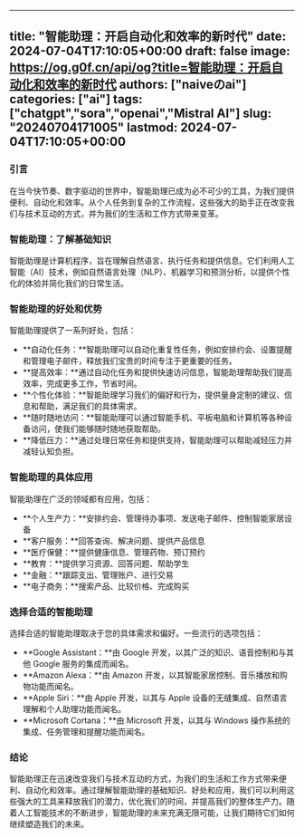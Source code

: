 
---
title: "智能助理：开启自动化和效率的新时代"
date: 2024-07-04T17:10:05+00:00
draft: false
image: https://og.g0f.cn/api/og?title=智能助理：开启自动化和效率的新时代
authors: ["naiveのai"]
categories: ["ai"]
tags: ["chatgpt","sora","openai","Mistral AI"]
slug: "20240704171005"
lastmod: 2024-07-04T17:10:05+00:00
---
### 引言

在当今快节奏、数字驱动的世界中，智能助理已成为必不可少的工具，为我们提供便利、自动化和效率。从个人任务到复杂的工作流程，这些强大的助手正在改变我们与技术互动的方式，并为我们的生活和工作方式带来变革。

### 智能助理：了解基础知识

智能助理是计算机程序，旨在理解自然语言、执行任务和提供信息。它们利用人工智能（AI）技术，例如自然语言处理（NLP）、机器学习和预测分析，以提供个性化的体验并简化我们的日常生活。

### 智能助理的好处和优势

智能助理提供了一系列好处，包括：

- **自动化任务：**智能助理可以自动化重复性任务，例如安排约会、设置提醒和管理电子邮件，释放我们宝贵的时间专注于更重要的任务。
- **提高效率：**通过自动化任务和提供快速访问信息，智能助理帮助我们提高效率，完成更多工作，节省时间。
- **个性化体验：**智能助理学习我们的偏好和行为，提供量身定制的建议、信息和帮助，满足我们的具体需求。
- **随时随地访问：**智能助理可以通过智能手机、平板电脑和计算机等各种设备访问，使我们能够随时随地获取帮助。
- **降低压力：**通过处理日常任务和提供支持，智能助理可以帮助减轻压力并减轻认知负担。

### 智能助理的具体应用

智能助理在广泛的领域都有应用，包括：

- **个人生产力：**安排约会、管理待办事项、发送电子邮件、控制智能家居设备
- **客户服务：**回答查询、解决问题、提供产品信息
- **医疗保健：**提供健康信息、管理药物、预订预约
- **教育：**提供学习资源、回答问题、帮助学生
- **金融：**跟踪支出、管理账户、进行交易
- **电子商务：**搜索产品、比较价格、完成购买

### 选择合适的智能助理

选择合适的智能助理取决于您的具体需求和偏好。一些流行的选项包括：

- **Google Assistant：**由 Google 开发，以其广泛的知识、语音控制和与其他 Google 服务的集成而闻名。
- **Amazon Alexa：**由 Amazon 开发，以其智能家居控制、音乐播放和购物功能而闻名。
- **Apple Siri：**由 Apple 开发，以其与 Apple 设备的无缝集成、自然语言理解和个人助理功能而闻名。
- **Microsoft Cortana：**由 Microsoft 开发，以其与 Windows 操作系统的集成、任务管理和提醒功能而闻名。

### 结论

智能助理正在迅速改变我们与技术互动的方式，为我们的生活和工作方式带来便利、自动化和效率。通过理解智能助理的基础知识、好处和应用，我们可以利用这些强大的工具来释放我们的潜力，优化我们的时间，并提高我们的整体生产力。随着人工智能技术的不断进步，智能助理的未来充满无限可能，让我们期待它们如何继续塑造我们的未来。